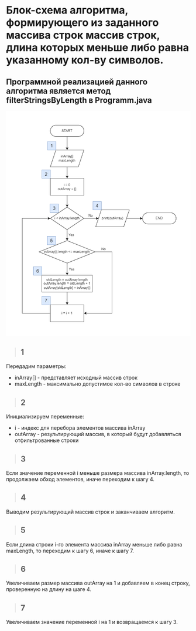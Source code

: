 # Блок-схема алгоритма, формирующего из заданного массива строк массив строк, длина которых меньше либо равна указанному кол-ву символов.
## Программной реализацией данного алгоритма является метод filterStringsByLength в Programm.java
![filterStringsByLength](filterStringsByLength.png)
> ## 1
Передадим параметры:  
* inArray[] - представляет исходный массив строк
* maxLength - максимально допустимое кол-во символов в строке
> ## 2
Инициализируем переменные:  
* i - индекс для перебора элементов массива inArray
* outArray - результирующий массив, в который будут добавляться отфильтрованные строки
> ## 3
Если значение переменной i меньше размера массива inArray.length, то продолжаем обход элементов, иначе переходим к шагу 4.
> ## 4
Выводим результирующий массив строк и заканчиваем алгоритм.
> ## 5
Если длина строки i-го элемента массива inArray меньше либо равна maxLength, то переходим к шагу 6, иначе к шагу 7.
> ## 6
Увеличиваем размер массива outArray на 1 и добавляем в конец строку, проверенную на длину на шаге 4.
> ## 7
Увеличиваем значение переменной i на 1 и возвращаемся к шагу 3.